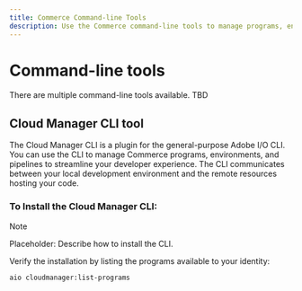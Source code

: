 ```yaml
---
title: Commerce Command-line Tools
description: Use the Commerce command-line tools to manage programs, environments, and pipelines for Commerce on AEC.
---
```

# Command-line tools

There are multiple command-line tools available. TBD

## Cloud Manager CLI tool

The Cloud Manager CLI is a plugin for the general-purpose Adobe I/O CLI. You can use the CLI to manage Commerce programs, environments, and pipelines to streamline your developer experience. The CLI communicates between your local development environment and the remote resources hosting your code.

### To Install the Cloud Manager CLI:

>[!NOTE]
>
>Placeholder: Describe how to install the CLI.

Verify the installation by listing the programs available to your identity:

```bash
aio cloudmanager:list-programs
```
